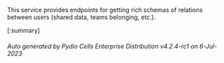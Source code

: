 






This service provides endpoints for getting rich schemas of relations between users (shared data, teams belonging, etc.).

[:summary]

###### Auto generated by Pydio Cells Enterprise Distribution v4.2.4-rc1 on 6-Jul-2023
